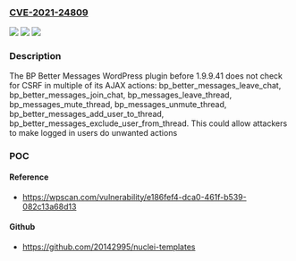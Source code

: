 ### [CVE-2021-24809](https://cve.mitre.org/cgi-bin/cvename.cgi?name=CVE-2021-24809)
![](https://img.shields.io/static/v1?label=Product&message=BP%20Better%20Messages&color=blue)
![](https://img.shields.io/static/v1?label=Version&message=1.9.9.41%3C%201.9.9.41%20&color=brighgreen)
![](https://img.shields.io/static/v1?label=Vulnerability&message=CWE-352%20Cross-Site%20Request%20Forgery%20(CSRF)&color=brighgreen)

### Description

The BP Better Messages WordPress plugin before 1.9.9.41 does not check for CSRF in multiple of its AJAX actions: bp_better_messages_leave_chat, bp_better_messages_join_chat, bp_messages_leave_thread, bp_messages_mute_thread, bp_messages_unmute_thread, bp_better_messages_add_user_to_thread, bp_better_messages_exclude_user_from_thread. This could allow attackers to make logged in users do unwanted actions

### POC

#### Reference
- https://wpscan.com/vulnerability/e186fef4-dca0-461f-b539-082c13a68d13

#### Github
- https://github.com/20142995/nuclei-templates

